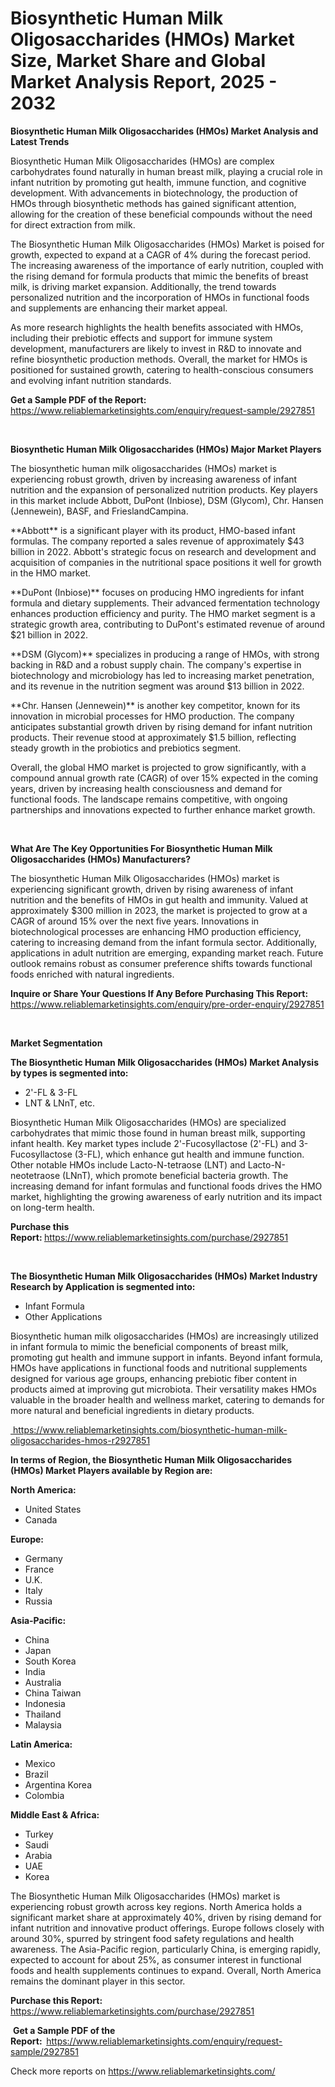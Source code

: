 <p><h1>Biosynthetic Human Milk Oligosaccharides (HMOs) Market Size, Market Share and Global Market Analysis Report, 2025 - 2032</h1></p><p><strong>Biosynthetic Human Milk Oligosaccharides (HMOs) Market Analysis and Latest Trends</strong></p>
<p><p>Biosynthetic Human Milk Oligosaccharides (HMOs) are complex carbohydrates found naturally in human breast milk, playing a crucial role in infant nutrition by promoting gut health, immune function, and cognitive development. With advancements in biotechnology, the production of HMOs through biosynthetic methods has gained significant attention, allowing for the creation of these beneficial compounds without the need for direct extraction from milk.</p><p>The Biosynthetic Human Milk Oligosaccharides (HMOs) Market is poised for growth, expected to expand at a CAGR of 4% during the forecast period. The increasing awareness of the importance of early nutrition, coupled with the rising demand for formula products that mimic the benefits of breast milk, is driving market expansion. Additionally, the trend towards personalized nutrition and the incorporation of HMOs in functional foods and supplements are enhancing their market appeal. </p><p>As more research highlights the health benefits associated with HMOs, including their prebiotic effects and support for immune system development, manufacturers are likely to invest in R&D to innovate and refine biosynthetic production methods. Overall, the market for HMOs is positioned for sustained growth, catering to health-conscious consumers and evolving infant nutrition standards.</p></p>
<p><strong>Get a Sample PDF of the Report:&nbsp;</strong> <a href="https://www.reliablemarketinsights.com/enquiry/request-sample/2927851?utm_campaign=3005&utm_medium=2&utm_source=Github&utm_content=ia&utm_term=12032025&utm_id=biosynthetic-human-milk-oligosaccharides-hmos">https://www.reliablemarketinsights.com/enquiry/request-sample/2927851</a></p>
<p>&nbsp;</p>
<p><strong>Biosynthetic Human Milk Oligosaccharides (HMOs) Major Market Players</strong></p>
<p><p>The biosynthetic human milk oligosaccharides (HMOs) market is experiencing robust growth, driven by increasing awareness of infant nutrition and the expansion of personalized nutrition products. Key players in this market include Abbott, DuPont (Inbiose), DSM (Glycom), Chr. Hansen (Jennewein), BASF, and FrieslandCampina.</p><p>**Abbott** is a significant player with its product, HMO-based infant formulas. The company reported a sales revenue of approximately $43 billion in 2022. Abbott's strategic focus on research and development and acquisition of companies in the nutritional space positions it well for growth in the HMO market.</p><p>**DuPont (Inbiose)** focuses on producing HMO ingredients for infant formula and dietary supplements. Their advanced fermentation technology enhances production efficiency and purity. The HMO market segment is a strategic growth area, contributing to DuPont's estimated revenue of around $21 billion in 2022.</p><p>**DSM (Glycom)** specializes in producing a range of HMOs, with strong backing in R&D and a robust supply chain. The company's expertise in biotechnology and microbiology has led to increasing market penetration, and its revenue in the nutrition segment was around $13 billion in 2022.</p><p>**Chr. Hansen (Jennewein)** is another key competitor, known for its innovation in microbial processes for HMO production. The company anticipates substantial growth driven by rising demand for infant nutrition products. Their revenue stood at approximately $1.5 billion, reflecting steady growth in the probiotics and prebiotics segment.</p><p>Overall, the global HMO market is projected to grow significantly, with a compound annual growth rate (CAGR) of over 15% expected in the coming years, driven by increasing health consciousness and demand for functional foods. The landscape remains competitive, with ongoing partnerships and innovations expected to further enhance market growth.</p></p>
<p>&nbsp;</p>
<p><strong>What Are The Key Opportunities For Biosynthetic Human Milk Oligosaccharides (HMOs) Manufacturers?</strong></p>
<p><p>The biosynthetic Human Milk Oligosaccharides (HMOs) market is experiencing significant growth, driven by rising awareness of infant nutrition and the benefits of HMOs in gut health and immunity. Valued at approximately $300 million in 2023, the market is projected to grow at a CAGR of around 15% over the next five years. Innovations in biotechnological processes are enhancing HMO production efficiency, catering to increasing demand from the infant formula sector. Additionally, applications in adult nutrition are emerging, expanding market reach. Future outlook remains robust as consumer preference shifts towards functional foods enriched with natural ingredients.</p></p>
<p><strong>Inquire or Share Your Questions If Any Before Purchasing This Report:</strong> <a href="https://www.reliablemarketinsights.com/enquiry/pre-order-enquiry/2927851?utm_campaign=3005&utm_medium=2&utm_source=Github&utm_content=ia&utm_term=12032025&utm_id=biosynthetic-human-milk-oligosaccharides-hmos">https://www.reliablemarketinsights.com/enquiry/pre-order-enquiry/2927851</a></p>
<p>&nbsp;</p>
<p><strong>Market Segmentation</strong></p>
<p><strong>The Biosynthetic Human Milk Oligosaccharides (HMOs) Market Analysis by types is segmented into:</strong></p>
<p><ul><li>2'-FL & 3-FL</li><li>LNT & LNnT, etc.</li></ul></p>
<p><p>Biosynthetic Human Milk Oligosaccharides (HMOs) are specialized carbohydrates that mimic those found in human breast milk, supporting infant health. Key market types include 2'-Fucosyllactose (2'-FL) and 3-Fucosyllactose (3-FL), which enhance gut health and immune function. Other notable HMOs include Lacto-N-tetraose (LNT) and Lacto-N-neotetraose (LNnT), which promote beneficial bacteria growth. The increasing demand for infant formulas and functional foods drives the HMO market, highlighting the growing awareness of early nutrition and its impact on long-term health.</p></p>
<p><strong>Purchase this Report:&nbsp;</strong><a href="https://www.reliablemarketinsights.com/purchase/2927851?utm_campaign=3005&utm_medium=2&utm_source=Github&utm_content=ia&utm_term=12032025&utm_id=biosynthetic-human-milk-oligosaccharides-hmos">https://www.reliablemarketinsights.com/purchase/2927851</a></p>
<p>&nbsp;</p>
<p><strong>The Biosynthetic Human Milk Oligosaccharides (HMOs) Market Industry Research by Application is segmented into:</strong></p>
<p><ul><li>Infant Formula</li><li>Other Applications</li></ul></p>
<p><p>Biosynthetic human milk oligosaccharides (HMOs) are increasingly utilized in infant formula to mimic the beneficial components of breast milk, promoting gut health and immune support in infants. Beyond infant formula, HMOs have applications in functional foods and nutritional supplements designed for various age groups, enhancing prebiotic fiber content in products aimed at improving gut microbiota. Their versatility makes HMOs valuable in the broader health and wellness market, catering to demands for more natural and beneficial ingredients in dietary products.</p></p>
<p><a href="https://www.reliablemarketinsights.com/biosynthetic-human-milk-oligosaccharides-hmos-r2927851?utm_campaign=3005&utm_medium=2&utm_source=Github&utm_content=ia&utm_term=12032025&utm_id=biosynthetic-human-milk-oligosaccharides-hmos">&nbsp;https://www.reliablemarketinsights.com/biosynthetic-human-milk-oligosaccharides-hmos-r2927851</a></p>
<p><strong>In terms of Region, the Biosynthetic Human Milk Oligosaccharides (HMOs) Market Players available by Region are:</strong></p>
<p>
    <p> <strong> North America: </strong>
        <ul>
            <li>United States</li>
            <li>Canada</li>
        </ul>
        </p> 
    <p> <strong> Europe: </strong>
        <ul>
            <li>Germany</li>
            <li>France</li>
            <li>U.K.</li>
            <li>Italy</li>
            <li>Russia</li>
        </ul>
        </p> 
    <p> <strong> Asia-Pacific: </strong>
        <ul>
            <li>China</li>
            <li>Japan</li>
            <li>South Korea</li>
            <li>India</li>
            <li>Australia</li>
            <li>China Taiwan</li>
            <li>Indonesia</li>
            <li>Thailand</li>
            <li>Malaysia</li>
        </ul>
        </p> 
    <p> <strong> Latin America: </strong>
        <ul>
            <li>Mexico</li>
            <li>Brazil</li>
            <li>Argentina Korea</li>
            <li>Colombia</li>
        </ul>
        </p> 
    <p> <strong> Middle East & Africa: </strong>
        <ul>
            <li>Turkey</li>
            <li>Saudi</li>
            <li>Arabia</li>
            <li>UAE</li>
            <li>Korea</li>
        </ul>
    </p>
    </p>
<p><p>The Biosynthetic Human Milk Oligosaccharides (HMOs) market is experiencing robust growth across key regions. North America holds a significant market share at approximately 40%, driven by rising demand for infant nutrition and innovative product offerings. Europe follows closely with around 30%, spurred by stringent food safety regulations and health awareness. The Asia-Pacific region, particularly China, is emerging rapidly, expected to account for about 25%, as consumer interest in functional foods and health supplements continues to expand. Overall, North America remains the dominant player in this sector.</p></p>
<p><strong>Purchase this Report: </strong><a href="https://www.reliablemarketinsights.com/purchase/2927851?utm_campaign=3005&utm_medium=2&utm_source=Github&utm_content=ia&utm_term=12032025&utm_id=biosynthetic-human-milk-oligosaccharides-hmos">https://www.reliablemarketinsights.com/purchase/2927851</a></p>
<p>&nbsp;<strong>Get a Sample PDF of the Report:&nbsp;&nbsp;</strong><a href="https://www.reliablemarketinsights.com/enquiry/request-sample/2927851?utm_campaign=3005&utm_medium=2&utm_source=Github&utm_content=ia&utm_term=12032025&utm_id=biosynthetic-human-milk-oligosaccharides-hmos">https://www.reliablemarketinsights.com/enquiry/request-sample/2927851</a></p>
<p><strong></strong></p>
<p>Check more reports on <a href="https://www.reliablemarketinsights.com/?utm_campaign=3005&utm_medium=2&utm_source=Github&utm_content=ia&utm_term=12032025&utm_id=biosynthetic-human-milk-oligosaccharides-hmos">https://www.reliablemarketinsights.com/</a></p>